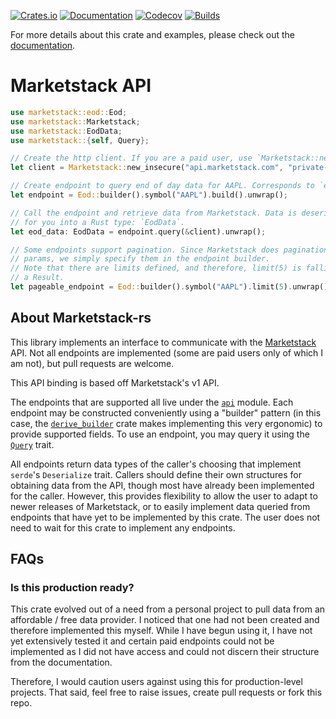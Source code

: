 [![Crates.io](https://img.shields.io/crates/v/marketstack
)](https://crates.io/crates/marketstack)
[![Documentation](https://img.shields.io/docsrs/marketstack/latest
)](https://docs.rs/marketstack)
[![Codecov](https://codecov.io/gh/reubenwong97/marketstack-rs/graph/badge.svg?token=2RHYDZWTCL)](https://codecov.io/gh/reubenwong97/marketstack-rs)
[![Builds](https://img.shields.io/github/actions/workflow/status/reubenwong97/marketstack-rs/general.yml
)](https://github.com/reubenwong97/marketstack-rs)

For more details about this crate and examples, please check out the [documentation](https://docs.rs/marketstack/latest/marketstack/).

# Marketstack API

```rust
use marketstack::eod::Eod;
use marketstack::Marketstack;
use marketstack::EodData;
use marketstack::{self, Query};

// Create the http client. If you are a paid user, use `Marketstack::new()`.
let client = Marketstack::new_insecure("api.marketstack.com", "private-token").unwrap();

// Create endpoint to query end of day data for AAPL. Corresponds to `eod` endpoint.
let endpoint = Eod::builder().symbol("AAPL").build().unwrap();

// Call the endpoint and retrieve data from Marketstack. Data is deserialized
// for you into a Rust type: `EodData`.
let eod_data: EodData = endpoint.query(&client).unwrap();

// Some endpoints support pagination. Since Marketstack does pagination through query
// params, we simply specify them in the endpoint builder.
// Note that there are limits defined, and therefore, limit(5) is fallible and returns
// a Result.
let pageable_endpoint = Eod::builder().symbol("AAPL").limit(5).unwrap().build().unwrap();
```

## About Marketstack-rs

This library implements an interface to communicate with the [Marketstack](https://marketstack.com/) API. Not all endpoints are implemented (some are paid users only of which I am not), but pull requests are welcome.

This API binding is based off Marketstack's v1 API.

The endpoints that are supported all live under the [`api`](https://github.com/reubenwong97/marketstack-rs/tree/master/src/api) module. Each endpoint may be constructed conveniently using a "builder" pattern (in this case, the [`derive_builder`](https://crates.io/crates/derive_builder) crate makes implementing this very ergonomic) to provide supported fields. To use an endpoint, you may query it using the [`Query`](https://github.com/reubenwong97/marketstack-rs/blob/master/src/api/query.rs) trait.

All endpoints return data types of the caller's choosing that implement `serde`'s `Deserialize` trait. Callers should define their own structures for obtaining data from the API, though most have already been implemented for the caller. However, this provides flexibility to allow the user to adapt to newer releases of Marketstack, or to easily implement data queried from endpoints that have yet to be implemented by this crate. The user does not need to wait for this crate to implement any endpoints.

## FAQs

### Is this production ready?

This crate evolved out of a need from a personal project to pull data from an affordable / free data provider. I noticed that one had not been created and therefore implemented this myself. While I have begun using it, I have not yet extensively tested it and certain paid endpoints could not be implemented as I did not have access and could not discern their structure from the documentation.

Therefore, I would caution users against using this for production-level projects. That said, feel free to raise issues, create pull requests or fork this repo.
